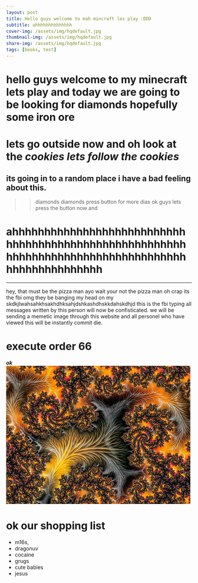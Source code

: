 ```yaml
---
layout: post
title: Hello guys welcome to mah mincraft les play :DDD
subtitle: ahhhhhhhhhhhhhh
cover-img: /assets/img/hqdefault.jpg
thumbnail-img: /assets/img/hqdefault.jpg
share-img: /assets/img/hqdefault.jpg
tags: [books, test]
---
```


# **hello guys** welcome to my minecraft lets play and today we are going to be looking for diamonds hopefully some iron ore 
# lets go outside now and oh look at the ***cookies lets follow the cookies*** 
## its going in to a random place i have a bad feeling about this.
>> diamonds diamonds press button for more dias ok guys lets press the button now and
# ahhhhhhhhhhhhhhhhhhhhhhhhhhhhhhhhhhhhhhhhhhhhhhhhhhhhhhhhhhhhhhhhhhhhhhhhhhhhhhhhhhhhhhhhhhhhhhhhhh
_____________________________________________
hey, that must be the pizza man ayo wait your not the pizza man
oh crap its the fbi omg they be banging my head on my skdkjlwahsahkhsakhdhksahjdshkashdhskkdahskdhjd
this is the fbi typing
all messages written by this person will now be confisticated. we will be sending a memetic image through this website and all personel who have viewed this will be instantly commit die. 
# execute order 66 
***ok***
![Tux, the Linux mascot](/assets/img/SCP-001.jpg)

# ok our shopping list
- m16s,
- dragonuv
- cocaine
- grugs
- cute babies
- jesus
